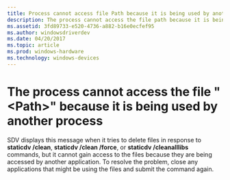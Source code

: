 ```yaml
---
title: Process cannot access file Path because it is being used by another process
description: The process cannot access the file path because it is being used by another process.
ms.assetid: 3fd89733-e520-4736-a882-b16e0ecfef95
ms.author: windowsdriverdev
ms.date: 04/20/2017
ms.topic: article
ms.prod: windows-hardware
ms.technology: windows-devices
---
```


# The process cannot access the file "&lt;Path&gt;" because it is being used by another process


SDV displays this message when it tries to delete files in response to **staticdv /clean**, **staticdv /clean /force**, or **staticdv /cleanalllibs** commands, but it cannot gain access to the files because they are being accessed by another application. To resolve the problem, close any applications that might be using the files and submit the command again.

 

 





